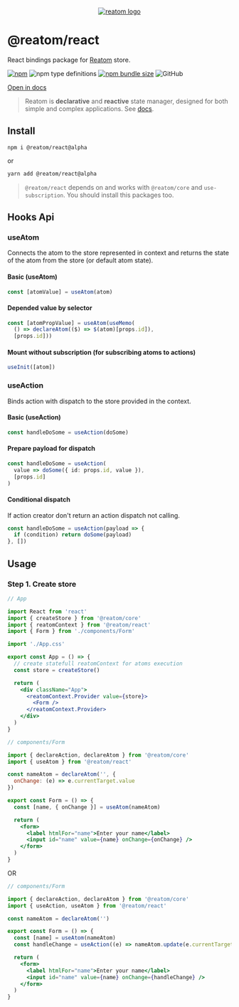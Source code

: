 <div align="center">
<br/>

[![reatom logo](https://reatom.js.org/logos/logo.svg)](https://reatom.js.org)

</div>

# @reatom/react

React bindings package for [Reatom](https://github.com/artalar/reatom) store.

[![npm](https://img.shields.io/npm/v/@reatom/react?style=flat-square)](https://www.npmjs.com/package/@reatom/react)
![npm type definitions](https://img.shields.io/npm/types/@reatom/react?style=flat-square)
[![npm bundle size](https://img.shields.io/bundlephobia/minzip/@reatom/react?style=flat-square)](https://bundlephobia.com/result?p=@reatom/react)
![GitHub](https://img.shields.io/github/license/artalar/reatom?style=flat-square)

[Open in docs](https://reatom.js.org/#/packages/react)

> Reatom is **declarative** and **reactive** state manager, designed for both simple and complex applications. See [docs](https://reatom.js.org/).

## Install

```
npm i @reatom/react@alpha
```

or

```sh
yarn add @reatom/react@alpha
```

> `@reatom/react` depends on and works with `@reatom/core` and `use-subscription`. You should install this packages too.

## Hooks Api

### useAtom

Connects the atom to the store represented in context and returns the state of the atom from the store (or default atom state).

#### Basic (useAtom)

```ts
const [atomValue] = useAtom(atom)
```

#### Depended value by selector

```ts
const [atomPropValue] = useAtom(useMemo(
  () => declareAtom(($) => $(atom)[props.id]),
  [props.id]))
```

#### Mount without subscription (for subscribing atoms to actions)

```ts
useInit([atom])
```

### useAction

Binds action with dispatch to the store provided in the context.

#### Basic (useAction)

```ts
const handleDoSome = useAction(doSome)
```

#### Prepare payload for dispatch

```ts
const handleDoSome = useAction(
  value => doSome({ id: props.id, value }),
  [props.id]
)
```

#### Conditional dispatch

If action creator don't return an action dispatch not calling.

```ts
const handleDoSome = useAction(payload => {
  if (condition) return doSome(payload)
}, [])
```

## Usage

### Step 1. Create store

```jsx
// App

import React from 'react'
import { createStore } from '@reatom/core'
import { reatomContext } from '@reatom/react'
import { Form } from './components/Form'

import './App.css'

export const App = () => {
  // create statefull reatomContext for atoms execution
  const store = createStore()

  return (
    <div className="App">
      <reatomContext.Provider value={store}>
        <Form />
      </reatomContext.Provider>
    </div>
  )
}
```

```jsx
// components/Form

import { declareAction, declareAtom } from '@reatom/core'
import { useAtom } from '@reatom/react'

const nameAtom = declareAtom('', {
  onChange: (e) => e.currentTarget.value
})

export const Form = () => {
  const [name, { onChange }] = useAtom(nameAtom)

  return (
    <form>
      <label htmlFor="name">Enter your name</label>
      <input id="name" value={name} onChange={onChange} />
    </form>
  )
}
```

OR

```jsx
// components/Form

import { declareAction, declareAtom } from '@reatom/core'
import { useAction, useAtom } from '@reatom/react'

const nameAtom = declareAtom('')

export const Form = () => {
  const [name] = useAtom(nameAtom)
  const handleChange = useAction((e) => nameAtom.update(e.currentTarget.value))

  return (
    <form>
      <label htmlFor="name">Enter your name</label>
      <input id="name" value={name} onChange={handleChange} />
    </form>
  )
}
```

<!-- 
## Why React so unfriendly for state-managers

- github.com/facebook/react/issues/14259#issuecomment-439632622
- kaihao.dev/posts/Stale-props-and-zombie-children-in-Redux
-->
